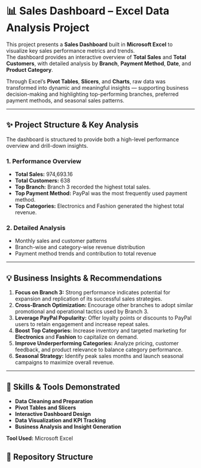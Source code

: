 # 📊 Sales Dashboard – Excel Data Analysis Project

This project presents a **Sales Dashboard** built in **Microsoft Excel** to visualize key sales performance metrics and trends.  
The dashboard provides an interactive overview of **Total Sales** and **Total Customers**, with detailed analysis by **Branch**, **Payment Method**, **Date**, and **Product Category**.

Through Excel’s **Pivot Tables**, **Slicers**, and **Charts**, raw data was transformed into dynamic and meaningful insights — supporting business decision-making and highlighting top-performing branches, preferred payment methods, and seasonal sales patterns.

---

## ✨ Project Structure & Key Analysis

The dashboard is structured to provide both a high-level performance overview and drill-down insights.

### 1. Performance Overview
- **Total Sales:** 974,693.16  
- **Total Customers:** 638  
- **Top Branch:** Branch 3 recorded the highest total sales.  
- **Top Payment Method:** PayPal was the most frequently used payment method.  
- **Top Categories:** Electronics and Fashion generated the highest total revenue.  

### 2. Detailed Analysis
- Monthly sales and customer patterns  
- Branch-wise and category-wise revenue distribution  
- Payment method trends and contribution to total revenue  

---

## 💡 Business Insights & Recommendations

1. **Focus on Branch 3:** Strong performance indicates potential for expansion and replication of its successful sales strategies.  
2. **Cross-Branch Optimization:** Encourage other branches to adopt similar promotional and operational tactics used by Branch 3.  
3. **Leverage PayPal Popularity:** Offer loyalty points or discounts to PayPal users to retain engagement and increase repeat sales.  
4. **Boost Top Categories:** Increase inventory and targeted marketing for **Electronics** and **Fashion** to capitalize on demand.  
5. **Improve Underperforming Categories:** Analyze pricing, customer feedback, and product relevance to balance category performance.  
6. **Seasonal Strategy:** Identify peak sales months and launch seasonal campaigns to maximize overall revenue.  

---

## 🧠 Skills & Tools Demonstrated

- **Data Cleaning and Preparation**  
- **Pivot Tables and Slicers**  
- **Interactive Dashboard Design**  
- **Data Visualization and KPI Tracking**  
- **Business Analysis and Insight Generation**

**Tool Used:** Microsoft Excel  


## 📂 Repository Structure

